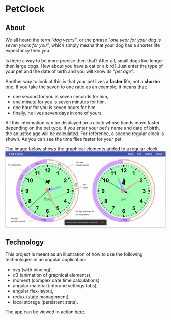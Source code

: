 # PetClock

## About

We all heard the term *"dog years"*, or the phrase *"one year for your dog is seven years for you"*,
which simply means that your dog has a shorter life expectancy then you. 

Is there a way to be more precise then that? After all, 
small dogs live longer then large dogs. How about you have a cat or a bird?
Just enter the type of your pet and the date of birth and you will know its *"pet age"*.

Another way to look at this is that your pet lives a **faster** life, not a **shorter** one.
If you take the seven to one ratio as an example, it means that:
* one second for you is seven seconds for him, 
* one minute for you is seven minutes for him, 
* one hour for you is seven hours for him, 
* finally, he lives seven days in one of yours. 
 
All this information can be displayed on a clock whose hands move faster depending on the pet type. 
If you enter your pet's name and date of birth, the adjusted age will be calculated.
For reference, a second regular clock is shown. As you can see the time flies faster for your pet.  

The image below shows the graphical elements added to a regular clock.
![Pet Clock Help](/PetClockHelp.png)

## Technology

This project is meant as an illustration of how to use the following technologies in an angular application:
* svg (with binding),
* d3 (animation of graphical elements),
* moment (complex date time calculations),
* angular material (info and settings tabs),
* angular flex-layout,
* redux (state management),
* local storage (persistent state).

The app can be viewed in action [here](https://ldrosu.github.io/PetClock/).
